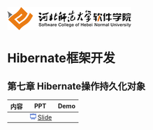 ![河北师范大学软件学院](../image/logo.png)

# Hibernate框架开发

## 第七章 Hibernate操作持久化对象

|内容|PPT|Demo|
|:---|---|---|
|  |[<img src="../image/presentation.png" height="15" />Slide](./ch07-manage-persistant-object.pdf) ||
